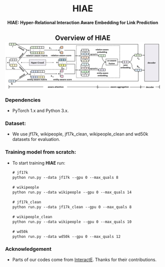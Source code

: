 <h1 align="center">
  HIAE
</h1>
<h4 align="center">HIAE: Hyper-Relational Interaction Aware Embedding for Link Prediction</h4>
<h2 align="center">
  Overview of HIAE
  <img align="center"  src="./overview.png" alt="...">
</h2>

### Dependencies

- PyTorch 1.x and Python 3.x.

### Dataset:

- We use jf17k,  wikipeople, jf17k_clean, wikipeople_clean and wd50k datasets for evaluation. 

### Training model from scratch:

- To start training **HIAE** run:

  ```shell
  # jf17k
  python run.py --data jf17k --gpu 0 --max_quals 8
  
  # wikipeople
  python run.py --data wikipeople --gpu 0 --max_quals 14
  
  # jf17k_clean
  python run.py --data jf17k_clean --gpu 0 --max_quals 8
  
  # wikipeople_clean
  python run.py --data wikipeople --gpu 0 --max_quals 10
  
  # wd50k
  python run.py --data wd50k --gpu 0 --max_quals 12
  
### Acknowledgement

- Parts of our codes come from [InteractE](https://github.com/malllabiisc/InteractE). Thanks for their contributions.
